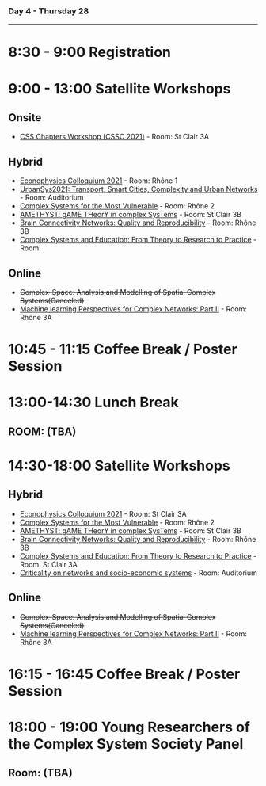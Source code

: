 ### Day 4 - Thursday 28

-----

# 8:30 - 9:00 Registration

# 9:00 - 13:00 Satellite Workshops

## Onsite
* [CSS Chapters Workshop (CSSC 2021)](https://compsysfrance.wixsite.com/chapters) - Room: St Clair 3A

## Hybrid
* [Econophysics Colloquium 2021](https://econophysics.ihu.gr/ec2021/) - Room: Rhône 1  
* [UrbanSys2021: Transport, Smart Cities, Complexity and Urban Networks](https://urbansys2021.ifisc.uib-csic.es) - Room: Auditorium  
* [Complex Systems for the Most Vulnerable](https://cs4v21.weebly.com/) - Room: Rhône 2  
* [AMETHYST: gAME THeorY in complex SysTems](https://amethyst2021.weebly.com) - Room: St Clair 3B  
* [Brain Connectivity Networks: Quality and Reproducibility](https://q-func.github.io/workshopCCS21-brain-connectivity/) - Room: Rhône 3B  
* [Complex Systems and Education: From Theory to Research to Practice](https://mkoopmans.wixsite.com/ccs-2021-education) - Room:   

## Online
* ~~Complex-Space: Analysis and Modelling of Spatial Complex Systems(Canceled)~~ 
* [Machine learning Perspectives for Complex Networks: Part II](https://sites.google.com/view/ccs2021-ml-network) - Room: Rhône 3A

# 10:45 - 11:15 Coffee Break / Poster Session 

# 13:00-14:30 Lunch Break
## ROOM: (TBA) 

# 14:30-18:00 Satellite Workshops

## Hybrid
* [Econophysics Colloquium 2021](https://econophysics.ihu.gr/ec2021/) - Room: St Clair 3A  
* [Complex Systems for the Most Vulnerable](https://cs4v21.weebly.com/) - Room: Rhône 2   
* [AMETHYST: gAME THeorY in complex SysTems](https://amethyst2021.weebly.com) - Room: St Clair 3B  
* [Brain Connectivity Networks: Quality and Reproducibility](https://q-func.github.io/workshopCCS21-brain-connectivity/) - Room: Rhône 3B  
* [Complex Systems and Education: From Theory to Research to Practice](https://mkoopmans.wixsite.com/ccs-2021-education) - Room: St Clair 3A  
* [Criticality on networks and socio-economic systems](https://yerali.github.io/criticalitysystems2/) - Room: Auditorium  

## Online
* ~~Complex-Space: Analysis and Modelling of Spatial Complex Systems(Canceled)~~ 
* [Machine learning Perspectives for Complex Networks: Part II](https://sites.google.com/view/ccs2021-ml-network) - Room: Rhône 3A

# 16:15 - 16:45 Coffee Break / Poster Session 

# 18:00 - 19:00 Young Researchers of the Complex System Society Panel
## Room: (TBA)
